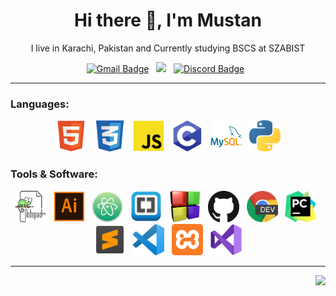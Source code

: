 <h1 align='center'> Hi there 👋, I'm Mustan </h1>
<p align='center'>
I live in Karachi, Pakistan and Currently studying BSCS at SZABIST
</p>  

<p align='center'>
<a href="mailto:mmmustanali@gmail.com"><img src="https://img.shields.io/badge/Gmail-EA4335?logo=gmail&logoColor=fff&style=for-the-badge" alt="Gmail Badge"></a>&nbsp;&nbsp;
<a href="https://steamcommunity.com/id/_haxor"><img src="https://img.shields.io/badge/Steam-000?logo=steam&logoColor=fff&style=for-the-badge"></a>&nbsp;&nbsp;
<a href="https://discordapp.com/users/510412302525267969"><img src="https://img.shields.io/badge/Discord-5865F2?logo=discord&logoColor=fff&style=for-the-badge" alt="Discord Badge"></a>&nbsp;&nbsp;
</p>

<hr>

<h3>Languages:</h3>
<p align="center">
<img src="https://github.com/mustan-ali/img/blob/main/logo/html.png" title="HTML" width="50" height="50"/>&nbsp;&nbsp;
<img src="https://github.com/mustan-ali/img/blob/main/logo/css.png" title="CSS" width="50" height="50"/>&nbsp;&nbsp;
<img src="https://github.com/mustan-ali/img/blob/main/logo/javascript.png" title="Javascript" width="50" height="50"/>&nbsp;&nbsp;
<img src="https://github.com/mustan-ali/img/blob/main/logo/c.png" title="C" width="50" height="50"/>&nbsp;&nbsp;
<img src="https://github.com/mustan-ali/img/blob/main/logo/mysql.png" title="MySQL" width="50" height="50"/>&nbsp;&nbsp;
<img src="https://github.com/mustan-ali/img/blob/main/logo/python.png" title="Python" width="50" height="50"/>
</p>

<h3>Tools & Software:</h3>
<p align="center">
<img src="https://github.com/mustan-ali/img/blob/main/logo/Notepad%2B%2B.png" title="Notepad++" width="50" height="50"/>&nbsp;&nbsp;
<img src="https://github.com/mustan-ali/img/blob/main/logo/adobeillustrator.png" title="Adobe Illustrator" width="50" height="50"/>&nbsp;&nbsp;
<img src="https://github.com/mustan-ali/img/blob/main/logo/atom.png" title="Atom" width="50" height="50"/>&nbsp;&nbsp;
<img src="https://github.com/mustan-ali/img/blob/main/logo/brackets.png" title="Brackets" width="50" height="50"/>&nbsp;&nbsp;
<img src="https://github.com/mustan-ali/img/blob/main/logo/codeblocks.png" title="CodeBlocks" width="50" height="50"/>&nbsp;&nbsp;
<img src="https://github.com/mustan-ali/img/blob/main/logo/github.png" title="Github" width="50" height="50"/>&nbsp;&nbsp;
<img src="https://github.com/mustan-ali/img/blob/main/logo/googledevtool.png" title="Google Developer Tool" width="50" height="50"/>&nbsp;&nbsp;
<img src="https://github.com/mustan-ali/img/blob/main/logo/pycharm.png" title="Pycharm" width="50" height="50"/>&nbsp;&nbsp;
<img src="https://github.com/mustan-ali/img/blob/main/logo/sublimetext.png" title="Sublime Text" width="50" height="50"/>&nbsp;&nbsp;
<img src="https://github.com/mustan-ali/img/blob/main/logo/vscode.png" title="Visual Studio Code" width="50" height="50"/>&nbsp;&nbsp;
<img src="https://github.com/mustan-ali/img/blob/main/logo/xampp.png" title="XAMPP" width="50" height="50"/>&nbsp;&nbsp;
<img src="https://github.com/mustan-ali/img/blob/main/logo/visualstudio.png" title="Visual Studio" width="50" height="50"/>
</p>

<hr>

<p align='right'>
<a href="https://visitorbadge.io/status?path=https%3A%2F%2Fgithub.com%2Fmustan-ali"><img src="https://api.visitorbadge.io/api/visitors?path=https%3A%2F%2Fgithub.com%2Fmustan-ali&label=Profile%20Views&countColor=%23697689&style=flat-square" /></a>
</p>
